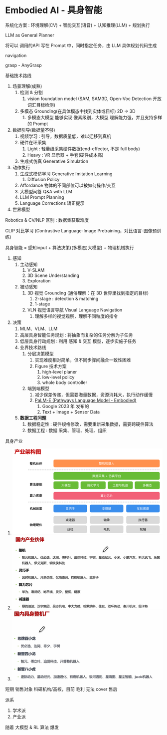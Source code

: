 # Embodied AI - 具身智能

系统化方案 : 环境理解(CV) + 智能交互(语音) + 认知推理(LLM) + 规划执行


LLM as General Planner


将可以 调用的API 写在 Prompt 中，同时指定任务，由 LLM 具体规划代码生成



navigation

grasp - AnyGrasp



基础技术路线
1. 场景理解(成熟)
   1. 检测 & 分割
      1. vision foundation model (SAM, SAM3D, Open-Voc Detection 开放词汇目标检测)
   2. 多模态 Grounding(在具体模态中找到实体或目标) 2D -> 3D
      1. 多模态大模型 能够实现 像素级别，大模型 理解能力强，并且支持多样的 Prompt
2. 数据引导(数据量不够)
   1. 视频学习 : 引导，数据质量低，难以迁移到真机
   2. 硬件在环采集
      1. Light : 轻量级采集硬件数据(end-effector, 不是 full body)
      2. Heavy : VR 显示器 + 手套(硬件成本高)
   3. 生成式仿真 Generative Simulation
3. 动作执行
   1. 生成式模仿学习 Generative Imitation Learning
      1. Diffusion Policy
   2. Affordance 物体的不同部位可以被如何操作/交互
   3. 大模型问答 Q&A with LLM
   4. LLM Prompt Planning
   5. Language Corrections 矫正提示
4. 世界模型



Robotics & CV/NLP 区别 : 数据集获取难度

CLIP 对比学习 (Contrastive Language-Image Pretraining，对比语言-图像预训练)



具身智能 = 感知input + 算法决策((多模态)大模型) + 物理机械执行
1. 感知
   1. 主动感知
      1. V-SLAM
      2. 3D Scene Understanding
      3. Exploration
   2. 被动感知
      1. 3D 视觉 Grounding (通俗理解：在 3D 世界里找到指定的目标)
         1. 2-stage : detection & matching
         2. 1-stage
      2. VLN 视觉语言导航 Visual Language Navigation
         1. 理解多样的视觉观察，理解不同粒度的指令
2. 决策
   1. MLM、VLM、LLM
   2. 高层具身智能任务规划 : 将抽象而复杂的任务分解为子任务
   3. 低层具身行动规划 : 利用 感知 & 交互 模型，逐步实施子任务
   4. 业界技术路线
      1. 分层决策模型
         1. 实现难度相对简单，但不同步骤间融合一致性困难
         1. Figure 技术方案
            1. high-level planer
            2. low-level policy
            3. whole body controller
      1. 端到端模型
         1. 减少误差传递，但需要海量数据，资源消耗大，执行动作缓慢
         2. [PaLM-E (Pathways Language Model - Embodied)](https://palm-e.github.io/)
            1. Google 2023 年 发布的
            2. Text + Image + Sensor Data
   5. **数据工程问题**
      1. 数据稳定性 : 硬件规格修改，需要重新采集数据，需要跨硬件算法
      2. 数据工程 : 数据 采集、管理、处理、组织


具身产业
1. <img src="Pics/embodied001.png" width=700>
2. <img src="Pics/embodied002.png" width=700>
3. <img src="Pics/embodied003.png" width=700>

短期 销售对象 科研机构/高校，目前 毛利 无法 cover 售后

派系
1. 学术派
2. 产业派

随着 大模型 & RL 算法 爆发



